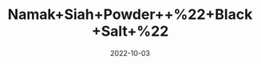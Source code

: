 ---
title: 'Namak+Siah+Powder++%22+Black+Salt+%22'
date: '2022-10-03' 
metatag: '' 
inventory: '0' 
draft: false 
# meta description 
shortDescripton: 'Black+salt+has%ef%bf%bdantioxidant+properties+and+has+surprisingly+low+sodium+levels.+It+also+contains+important+minerals+like+iron%2c+calcium%2c+and+magnesium%2c+which+are+essential+to+healthy+bodies.%ef%bf%bd'
description: 'Powder+Form'
longdescription: ''
featured: True
# product Price
price: '60.0'
# Product Short Description
shortDescription: 'Black+salt+has%ef%bf%bdantioxidant+properties+and+has+surprisingly+low+sodium+levels.+It+also+contains+important+minerals+like+iron%2c+calcium%2c+and+magnesium%2c+which+are+essential+to+healthy+bodies.%ef%bf%bd'
productID: '237C03D9-5524-ED11-9968-005056B3A416'
type: 'products'
category: 'Powder+Form' 
thumnailproduct: 'https://eraconnect.blob.core.windows.net/product-images/aminsaddiquidawakhana/237C03D9-5524-ED11-9968-005056B3A416.webp' 
images:
  - image: 'https://eraconnect.blob.core.windows.net/product-images/aminsaddiquidawakhana/237C03D9-5524-ED11-9968-005056B3A416.webp'  
Variants:
---